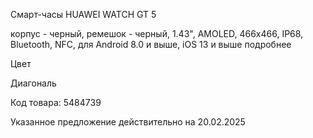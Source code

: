 Смарт-часы HUAWEI WATCH GT 5

корпус - черный, ремешок - черный, 1.43", AMOLED, 466x466, IP68, Bluetooth, NFC, для Android 8.0 и выше, iOS 13 и выше
подробнее

Цвет

Диагональ

Код товара: 5484739

Указанное предложение действительно на 20.02.2025